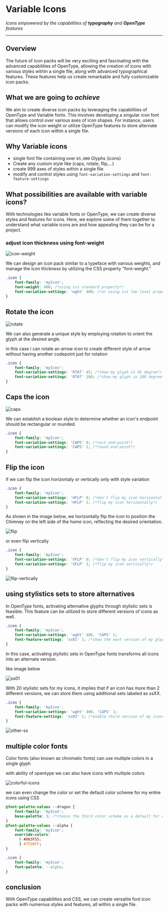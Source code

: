 # Variable Icons

*Icons empowered by the capabilities of **typography** and **OpenType** features*

---

## Overview
The future of icon packs will be very exciting and fascinating with the advanced capabilities of OpenType, allowing the creation of icons with various styles within a single file, along with advanced typographical features. These features help us create remarkable and fully customizable icon packs.

## What we are going to *achieve*

We aim to create diverse icon packs by leveraging the capabilities of OpenType and Variable fonts. This involves developing a singular icon font that allows control over various axes of icon shapes. For instance, users can modify the icon weight or utilize OpenType features to store alternate versions of each icon within a single file.

## Why Variable icons

- single font file containing over `65,000` Glyphs (icons)
- Create any custom style like (caps, rotate, flip,...)
- create 999 axes of styles within a single file
- modify and control styles using `font-variation-settings` and `font-feature-settings`

## What possibilities are available with variable icons?


With technologies like variable fonts or OpenType, we can create diverse styles and features for icons. Here, we explore some of them together to understand what variable icons are and how appealing they can be for a project.

### adjust icon thickness using font-weight

![icon-weight](https://github.com/illustrayking/variable-icons/assets/25862601/8c60f086-9c47-4e0b-9441-3595836ecddb)

We can design an icon pack similar to a typeface with various weights, and manage the icon thickness by utilizing the CSS property "font-weight."

<div dir="ltr">

```css
.icon {
    font-family: 'myIcon';
    font-weight: 400; /*using css standard property*/
    font-variation-settings: 'wght' 400; /*or using css low level property*/
}
```
</div>

## Rotate the icon

![rotate](https://github.com/illustrayking/variable-icons/assets/25862601/a417f523-22be-4a8d-81d6-ed27efe6b23e)

We can also generate a unique style by employing rotation to orient the glyph at the desired angle.

in this case i can rotate an *arrow icon* to create different style of arrow without having another codepoint just for rotation

<div dir="ltr">

```css
.icon {
    font-family: 'myIcon';
    font-variation-settings: 'RTAT' 45; /*show my glyph in 45 degree*/
    font-variation-settings: 'RTAT' 180; /*show my glyph in 180 degree*/
}
```
</div>

## Caps the icon

![caps](https://github.com/illustrayking/variable-icons/assets/25862601/56a56518-b3c7-47ab-9c89-22b86dba8687)

We can establish a boolean style to determine whether an icon's endpoint should be rectangular or rounded.

<div dir="ltr">

```css
.icon {
    font-family: 'myIcon';
    font-variation-settings: 'CAPS' 0; /*rect end-point*/
    font-variation-settings: 'CAPS' 1; /*round end-point*/
}
```
</div>

## Flip the icon

if we can flip the icon horizontaly or vertically only with style variation

<div dir="ltr">

```css
.icon {
    font-family: 'myIcon';
    font-variation-settings: 'HFLP' 0; /*don't flip my icon horizontally*/
    font-variation-settings: 'HFLP' 1; /*flip my icon horizontally*/
}
```
</div>

As shown in the image below, we horizontally flip the icon to position the Chimney on the left side of the home icon, reflecting the desired orientation.

![flip](https://github.com/illustrayking/variable-icons/assets/25862601/723eba3c-a49e-44f6-b289-7c9047753efd)

or even flip vertically

<div dir="ltr">

```css
.icon {
    font-family: 'myIcon';
    font-variation-settings: 'VFLP' 0; /*don't flip my icon vertically*/
    font-variation-settings: 'VFLP' 1; /*flip my icon vertically*/
}
```
</div>

![flip-vertically](https://github.com/illustrayking/variable-icons/assets/25862601/45279239-d8a8-4363-b27b-53754cc5cef1)

## using stylistics sets to store alternatives

In OpenType fonts, activating alternative glyphs through stylistic sets is feasible. This feature can be utilized to store different versions of icons as well.

```css
.icon {
    font-family: 'myIcon';
    font-variation-settings: 'wght' 400, 'CAPS' 1;
    font-feature-settings: 'ss01' 1; /*show the next version of my glyphs*/
}
```

In this case, activating stylistic sets in OpenType fonts transforms all icons into an alternate version.

like image below

![ss01](https://github.com/illustrayking/variable-icons/assets/25862601/ba9d9c3a-e572-42e3-9406-88273af8266d)

With 20 stylistic sets for my icons, it implies that if an icon has more than 2 different versions, we can store them using additional sets labeled as ssXX.

```css
.icon {
    font-family: 'myIcon';
    font-variation-settings: 'wght' 400, 'CAPS' 1;
    font-feature-settings: 'ss03' 1; /*enable third version of my icons*/
}
```
![other-ss](https://github.com/illustrayking/variable-icons/assets/25862601/ccac0b0d-2dbb-4a54-af3f-b6c0b8643ea5)

## multiple color fonts
Color fonts (also known as chromatic fonts) can use multiple colors in a single glyph

with ability of opentype we can also have icons with multiple colors

![colorful-icons](https://github.com/illustrayking/variable-icons/assets/25862601/461eedb5-3627-4162-beec-e036f1132c74)

we can even change the color or set the default color scheme for my entire icons using CSS

```css
@font-palette-values --dragon {
    font-family: 'myIcon';
    base-palette: 3; /*choose the third color scheme as a default for dragon identifier*/
}
@font-palette-values --alpha {
    font-family: 'myIcon';
    override-colors:
      0 #003F55;
      1 #7FD6FF;
}

.icon {
    font-family: 'myIcon';
    font-palette: --alpha;
}
```

## conclusion

With OpenType capabilities and CSS, we can create versatile font icon packs with numerous styles and features, all within a single file.